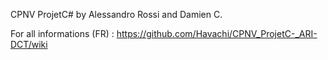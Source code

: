 CPNV ProjetC# 
by
Alessandro Rossi
and
Damien C.


For all informations (FR) : https://github.com/Havachi/CPNV_ProjetC-_ARI-DCT/wiki
